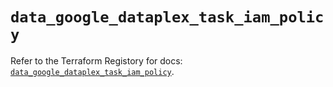 # `data_google_dataplex_task_iam_policy`

Refer to the Terraform Registory for docs: [`data_google_dataplex_task_iam_policy`](https://registry.terraform.io/providers/hashicorp/google/4.80.0/docs/data-sources/dataplex_task_iam_policy).
